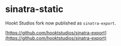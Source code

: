 # sinatra-static

Hookt Studios fork now published as `sinatra-export`.

[https://github.com/hooktstudios/sinatra-export](https://github.com/hooktstudios/sinatra-export)
